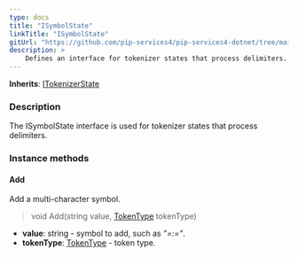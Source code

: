 ```yaml
---
type: docs
title: "ISymbolState"
linkTitle: "ISymbolState"
gitUrl: "https://github.com/pip-services4/pip-services4-dotnet/tree/main/pip-services4-expressions-dotnet"
description: > 
    Defines an interface for tokenizer states that process delimiters.
---
```


**Inherits**: [ITokenizerState](../itokenizer_state)

### Description

The ISymbolState interface is used for tokenizer states that process delimiters.

### Instance methods

#### Add
Add a multi-character symbol.

> void Add(string value, [TokenType](../token_type) tokenType)

- **value**: string - symbol to add, such as *"=:="*.
- **tokenType**: [TokenType](../token_type) - token type.
